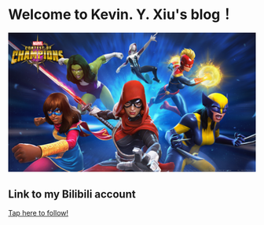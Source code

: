 # Welcome to Kevin. Y. Xiu's blog！


![Image of fast.ai logo](images/MCoC_WomenOfPower_Wallpaper_1920x1080.png)

## Link to my Bilibili account

[Tap here to follow!](https://space.bilibili.com/272875952?spm_id_from=333.1007.0.0)
